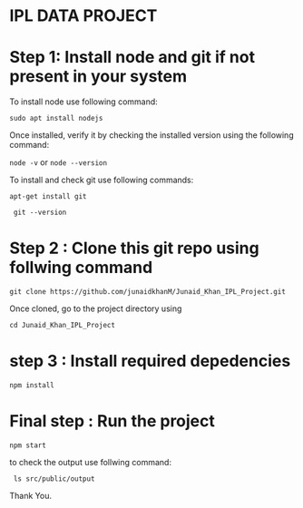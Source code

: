 
# IPL DATA PROJECT

# Step 1: Install node and git if not present in your system

To install node use following command:

`
sudo apt install nodejs
`

Once installed, verify it by checking the installed version using the following command:

` node -v ` or ` node --version `

To install and check git use following commands:

` apt-get install git `

` git --version`

# Step 2 : Clone this git repo using follwing command

` git clone https://github.com/junaidkhanM/Junaid_Khan_IPL_Project.git `

Once cloned, go to the project directory using

` cd Junaid_Khan_IPL_Project `

# step 3 : Install required depedencies

` npm install `

# Final step : Run the project

` npm start `

to check the output use follwing command:

` ls src/public/output`


Thank You. 


